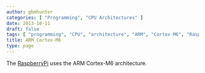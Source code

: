 ```yaml
---
author: gbmhunter
categories: [ "Programming", "CPU Architectures" ]
date: 2013-10-11
draft: false
tags: [ "programming", "CPU", "architecture", "ARM", "Cortex-M6", "RaspberryPi" ]
title: ARM Cortex-M6
type: page
---
```


<p>The <a href="/programming/microcontrollers/raspberry-pi">RaspberryPi</a> uses the ARM Cortex-M6 architecture.</p>

